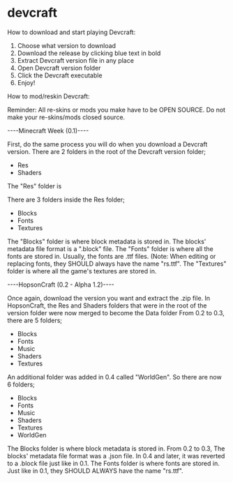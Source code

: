# devcraft

How to download and start playing Devcraft:

1. Choose what version to download
2. Download the release by clicking blue text in bold
3. Extract Devcraft version file in any place
4. Open Devcraft version folder
5. Click the Devcraft executable
6. Enjoy!

How to mod/reskin Devcraft:

Reminder: All re-skins or mods you make have to be OPEN SOURCE. Do not make your re-skins/mods closed source.

----Minecraft Week (0.1)----

First, do the same process you will do when you download a Devcraft version.
There are 2 folders in the root of the Devcraft version folder;
- Res
- Shaders

The "Res" folder is

There are 3 folders inside the Res folder;
- Blocks
- Fonts
- Textures

The "Blocks" folder is where block metadata is stored in. The blocks' metadata file format is a ".block" file.
The "Fonts" folder is where all the fonts are stored in. Usually, the fonts are .ttf files. (Note: When editing or replacing fonts, they SHOULD always have the name "rs.ttf".
The "Textures" folder is where all the game's textures are stored in.

----HopsonCraft (0.2 - Alpha 1.2)----

Once again, download the version you want and extract the .zip file.
In HopsonCraft, the Res and Shaders folders that were in the root of the version folder were now merged to become the Data folder
From 0.2 to 0.3, there are 5 folders;
- Blocks
- Fonts
- Music
- Shaders
- Textures

An additional folder was added in 0.4 called "WorldGen".
So there are now 6 folders;
- Blocks
- Fonts
- Music
- Shaders
- Textures
- WorldGen

The Blocks folder is where block metadata is stored in. From 0.2 to 0.3, The blocks' metadata file format was a .json file. In 0.4 and later, it was reverted to a .block file just like in 0.1. The Fonts folder is where fonts are stored in. Just like in 0.1, they SHOULD ALWAYS have the name "rs.ttf".

